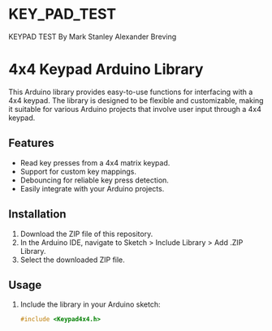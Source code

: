 # KEY_PAD_TEST
KEYPAD TEST By Mark Stanley Alexander Breving
# 4x4 Keypad Arduino Library

This Arduino library provides easy-to-use functions for interfacing with a 4x4 keypad. The library is designed to be flexible and customizable, making it suitable for various Arduino projects that involve user input through a 4x4 keypad.

## Features

- Read key presses from a 4x4 matrix keypad.
- Support for custom key mappings.
- Debouncing for reliable key press detection.
- Easily integrate with your Arduino projects.

## Installation

1. Download the ZIP file of this repository.
2. In the Arduino IDE, navigate to Sketch > Include Library > Add .ZIP Library.
3. Select the downloaded ZIP file.

## Usage

1. Include the library in your Arduino sketch:

   ```cpp
   #include <Keypad4x4.h>
